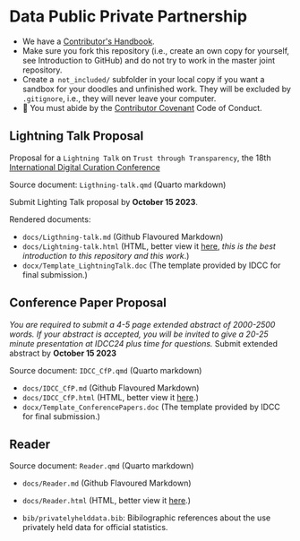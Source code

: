 # Data Public Private Partnership

- We have a [Contributor's Handbook](https://manual.dataobservatory.eu/).
- Make sure you fork this repository (i.e., create an own copy for yourself, see Introduction to GitHub) and do not try to work in the master joint repository.
- Create a` not_included/` subfolder in your local copy if you want a sandbox for your doodles and unfinished work. They will be excluded by `.gitignore`, i.e., they will never leave your computer.
- 🌈 You must abide by the [Contributor Covenant](https://www.contributor-covenant.org/version/2/1/code_of_conduct/) Code of Conduct.

## Lightning Talk Proposal

Proposal for a `Lightning Talk` on `Trust through Transparency`, the 18th [International Digital Curation Conference](https://www.dcc.ac.uk/events/18th-international-digital-curation-conference)

Source document: `Ligthning-talk.qmd` (Quarto markdown)

Submit Lighting Talk proposal by **October 15 2023**. 

Rendered documents: 
- `docs/Ligthning-talk.md` (Github Flavoured Markdown)
- `docs/Lightning-talk.html` (HTML, better view it [here](https://music.dataobservatory.eu/documents/open_music_europe/data-to-policy/Lightning-talk.html), *this is the best introduction to this repository and this work*.)
- `docx/Template_LightningTalk.doc` (The template provided by IDCC for final submission.)

## Conference Paper Proposal

_You are required to submit a 4-5 page extended abstract of 2000-2500 words. If your abstract is accepted, you will be invited to give a 20-25 minute presentation at IDCC24 plus time for questions._  Submit extended abstract by **October 15 2023** 

Source document: `IDCC_CfP.qmd` (Quarto markdown)
- `docs/IDCC_CfP.md` (Github Flavoured Markdown)
- `docs/IDCC_CfP.html` (HTML, better view it [here](https://music.dataobservatory.eu/documents/open_music_europe/data-to-policy/IDCC_CfP.html).)
- `docx/Template_ConferencePapers.doc` (The template provided by IDCC for final submission.)


## Reader


Source document: `Reader.qmd` (Quarto markdown)
- `docs/Reader.md` (Github Flavoured Markdown)
- `docs/Reader.html` (HTML, better view it [here](https://music.dataobservatory.eu/documents/open_music_europe/data-to-policy/Reader.html).)

- `bib/privatelyhelddata.bib`: Bibilographic references about the use privately held data for official statistics.

